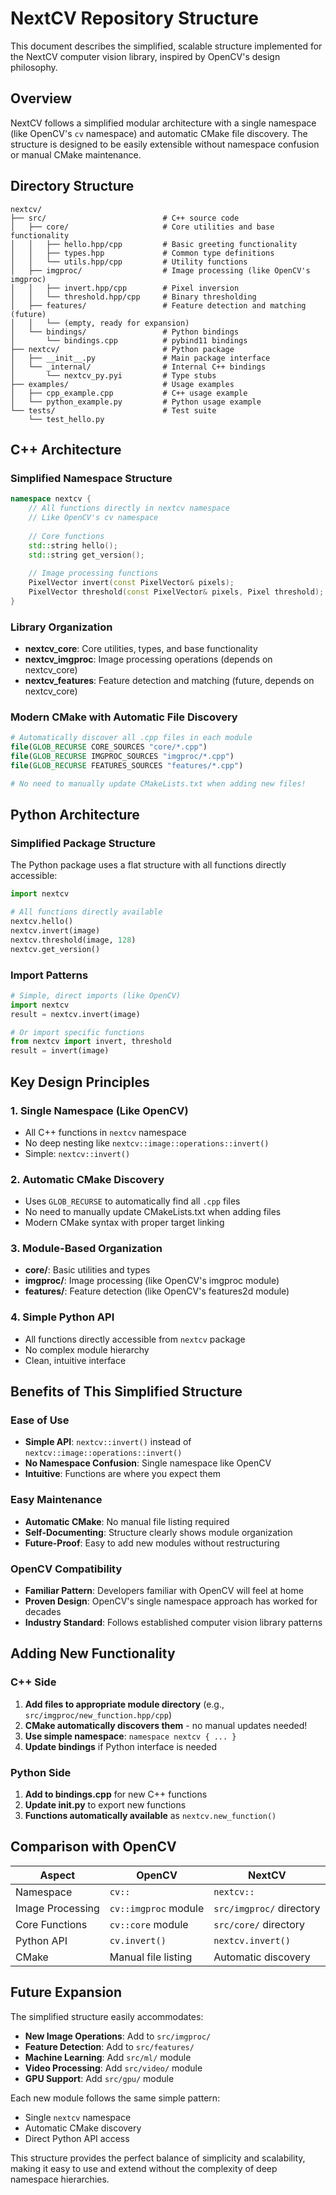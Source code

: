# NextCV Repository Structure

This document describes the simplified, scalable structure implemented for the NextCV computer vision library, inspired by OpenCV's design philosophy.

## Overview

NextCV follows a simplified modular architecture with a single namespace (like OpenCV's `cv` namespace) and automatic CMake file discovery. The structure is designed to be easily extensible without namespace confusion or manual CMake maintenance.

## Directory Structure

```
nextcv/
├── src/                          # C++ source code
│   ├── core/                     # Core utilities and base functionality
│   │   ├── hello.hpp/cpp         # Basic greeting functionality
│   │   ├── types.hpp             # Common type definitions
│   │   └── utils.hpp/cpp         # Utility functions
│   ├── imgproc/                  # Image processing (like OpenCV's imgproc)
│   │   ├── invert.hpp/cpp        # Pixel inversion
│   │   └── threshold.hpp/cpp     # Binary thresholding
│   ├── features/                 # Feature detection and matching (future)
│   │   └── (empty, ready for expansion)
│   └── bindings/                 # Python bindings
│       └── bindings.cpp          # pybind11 bindings
├── nextcv/                       # Python package
│   ├── __init__.py               # Main package interface
│   └── _internal/                # Internal C++ bindings
│       └── nextcv_py.pyi         # Type stubs
├── examples/                     # Usage examples
│   ├── cpp_example.cpp           # C++ usage example
│   └── python_example.py         # Python usage example
└── tests/                        # Test suite
    └── test_hello.py
```

## C++ Architecture

### Simplified Namespace Structure

```cpp
namespace nextcv {
    // All functions directly in nextcv namespace
    // Like OpenCV's cv namespace
    
    // Core functions
    std::string hello();
    std::string get_version();
    
    // Image processing functions
    PixelVector invert(const PixelVector& pixels);
    PixelVector threshold(const PixelVector& pixels, Pixel threshold);
}
```

### Library Organization

- **nextcv_core**: Core utilities, types, and base functionality
- **nextcv_imgproc**: Image processing operations (depends on nextcv_core)
- **nextcv_features**: Feature detection and matching (future, depends on nextcv_core)

### Modern CMake with Automatic File Discovery

```cmake
# Automatically discover all .cpp files in each module
file(GLOB_RECURSE CORE_SOURCES "core/*.cpp")
file(GLOB_RECURSE IMGPROC_SOURCES "imgproc/*.cpp")
file(GLOB_RECURSE FEATURES_SOURCES "features/*.cpp")

# No need to manually update CMakeLists.txt when adding new files!
```

## Python Architecture

### Simplified Package Structure

The Python package uses a flat structure with all functions directly accessible:

```python
import nextcv

# All functions directly available
nextcv.hello()
nextcv.invert(image)
nextcv.threshold(image, 128)
nextcv.get_version()
```

### Import Patterns

```python
# Simple, direct imports (like OpenCV)
import nextcv
result = nextcv.invert(image)

# Or import specific functions
from nextcv import invert, threshold
result = invert(image)
```

## Key Design Principles

### 1. **Single Namespace** (Like OpenCV)
- All C++ functions in `nextcv` namespace
- No deep nesting like `nextcv::image::operations::invert()`
- Simple: `nextcv::invert()`

### 2. **Automatic CMake Discovery**
- Uses `GLOB_RECURSE` to automatically find all `.cpp` files
- No need to manually update CMakeLists.txt when adding files
- Modern CMake syntax with proper target linking

### 3. **Module-Based Organization**
- **core/**: Basic utilities and types
- **imgproc/**: Image processing (like OpenCV's imgproc module)
- **features/**: Feature detection (like OpenCV's features2d module)

### 4. **Simple Python API**
- All functions directly accessible from `nextcv` package
- No complex module hierarchy
- Clean, intuitive interface

## Benefits of This Simplified Structure

### **Ease of Use**
- **Simple API**: `nextcv::invert()` instead of `nextcv::image::operations::invert()`
- **No Namespace Confusion**: Single namespace like OpenCV
- **Intuitive**: Functions are where you expect them

### **Easy Maintenance**
- **Automatic CMake**: No manual file listing required
- **Self-Documenting**: Structure clearly shows module organization
- **Future-Proof**: Easy to add new modules without restructuring

### **OpenCV Compatibility**
- **Familiar Pattern**: Developers familiar with OpenCV will feel at home
- **Proven Design**: OpenCV's single namespace approach has worked for decades
- **Industry Standard**: Follows established computer vision library patterns

## Adding New Functionality

### C++ Side
1. **Add files to appropriate module directory** (e.g., `src/imgproc/new_function.hpp/cpp`)
2. **CMake automatically discovers them** - no manual updates needed!
3. **Use simple namespace**: `namespace nextcv { ... }`
4. **Update bindings** if Python interface is needed

### Python Side
1. **Add to bindings.cpp** for new C++ functions
2. **Update __init__.py** to export new functions
3. **Functions automatically available** as `nextcv.new_function()`

## Comparison with OpenCV

| Aspect | OpenCV | NextCV |
|--------|--------|--------|
| Namespace | `cv::` | `nextcv::` |
| Image Processing | `cv::imgproc` module | `src/imgproc/` directory |
| Core Functions | `cv::core` module | `src/core/` directory |
| Python API | `cv.invert()` | `nextcv.invert()` |
| CMake | Manual file listing | Automatic discovery |

## Future Expansion

The simplified structure easily accommodates:

- **New Image Operations**: Add to `src/imgproc/`
- **Feature Detection**: Add to `src/features/`
- **Machine Learning**: Add `src/ml/` module
- **Video Processing**: Add `src/video/` module
- **GPU Support**: Add `src/gpu/` module

Each new module follows the same simple pattern:
- Single `nextcv` namespace
- Automatic CMake discovery
- Direct Python API access

This structure provides the perfect balance of simplicity and scalability, making it easy to use and extend without the complexity of deep namespace hierarchies.
